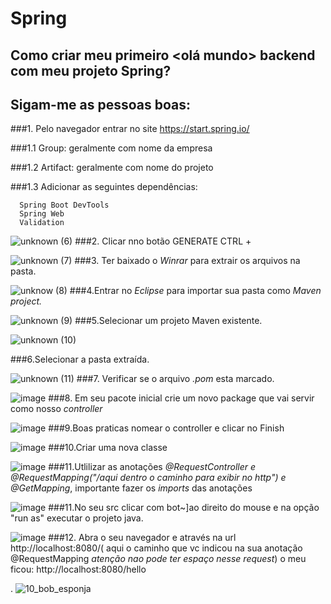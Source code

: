 # Spring
## Como criar meu primeiro <olá mundo> backend com meu projeto Spring? 

## Sigam-me as pessoas boas:

###1. Pelo navegador entrar no site https://start.spring.io/
  >
  ###1.1 Group: geralmente com nome da empresa
  >
  ###1.2 Artifact: geralmente com nome do projeto
  >
  ###1.3 Adicionar as seguintes dependências:
  >
      Spring Boot DevTools
      Spring Web
      Validation



![unknown (6)](https://user-images.githubusercontent.com/57760132/126806902-5454a036-4738-4df4-a1a8-6ac347457d92.png)
###2. Clicar nno botão GENERATE CTRL +

 

![unknown (7)](https://user-images.githubusercontent.com/57760132/126806915-86de57b8-84a0-4e13-9338-05da0bb78509.png)
###3. Ter baixado o *Winrar* para extrair os arquivos na pasta.


![unknow (8)](https://user-images.githubusercontent.com/57760132/126806978-462957c2-019c-4e20-b90a-a5b56b7b366f.png)
###4.Entrar no *Eclipse* para importar sua pasta como *Maven project.*

![unknown (9)](https://user-images.githubusercontent.com/57760132/126806989-fddbd0b2-464a-42aa-a05c-35ceadf83ae4.png)
###5.Selecionar um projeto Maven existente.

![unknown (10)](https://user-images.githubusercontent.com/57760132/126806997-9cd37116-36b8-4fde-8dc9-43c7cc881d0e.png)


###6.Selecionar a pasta extraída.


![unknown (11)](https://user-images.githubusercontent.com/57760132/126807003-12aec31f-70e3-4052-b2f8-43f19fad3c30.png)
###7. Verificar se o arquivo *.pom* esta marcado.

![image](https://user-images.githubusercontent.com/57760132/126812304-eddd8aa5-35ac-48ef-883d-368488c07d19.png)
###8. Em seu pacote inicial crie um novo package que vai servir como nosso *controller*

![image](https://user-images.githubusercontent.com/57760132/126807308-758b4147-a858-4ece-a0da-042a1737fe28.png)
###9.Boas praticas nomear o controller e clicar no Finish


![image](https://user-images.githubusercontent.com/57760132/126807359-17757a75-c493-473e-84b9-4b884bbc75be.png)
###10.Criar uma nova classe


![image](https://user-images.githubusercontent.com/57760132/126807904-784e40c9-9d3c-47d8-9c32-199db65e309b.png)
###11.Utlilizar as anotações *@RequestController e @RequestMapping("/aqui dentro o caminho para exibir no http") e @GetMapping*, importante fazer os *imports* das anotações

![image](https://user-images.githubusercontent.com/57760132/126809372-1caf9173-ca91-42e4-8d79-395058b4ae4a.png)
###11.No seu src clicar com bot~]ao direito do mouse e na opção "run as" executar o projeto java.

![image](https://user-images.githubusercontent.com/57760132/126809939-8a56f736-a8ae-4673-92db-a9740c0dd379.png)
###12. Abra o seu navegador e através na url http://localhost:8080/( aqui o caminho que vc indicou na sua anotação @RequestMapping *atenção nao pode ter espaço nesse request*) o meu ficou: http://localhost:8080/hello 

.
![10_bob_esponja](https://user-images.githubusercontent.com/57760132/126813685-a5ec5b03-8761-4b82-a6a8-db5e2faa3de2.gif)


